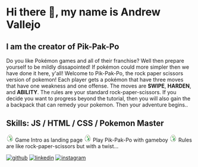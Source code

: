 # Hi there 👋, my name is Andrew Vallejo

## I am the creator of Pik-Pak-Po

Do you like Pokémon games and all of their franchise? Well then prepare yourself to be mildly dissapointed! If pokémon could more simpler then we have done it here, y'all! Welcome to Pik-Pak-Po, the rock paper scissors version of pokemon! Each player gets a pokémon that have three moves that have one weakness and one offense. The moves are **SWIPE**, **HARDEN**, and **ABILITY**. The rules are your standard rock-paper-scissors. If you decide you want to progress beyond the tutorial, then you will also gain the a backpack that can remedy your pokemon. Then your adventure begins..


## Skills: JS / HTML / CSS / Pokemon Master


 <img src="assets/icons/egg.png" alt="egg" width="20px"/> Game Intro as landing page
 <img src="assets/icons/egg.png" alt="egg" width="20px"/> Play Pik-Pak-Po with gameboy
 <img src="assets/icons/egg.png" alt="egg" width="20px"/> Rules are like rock-paper-scissors but with a twist... 





[<img src='https://cdn.jsdelivr.net/npm/simple-icons@3.0.1/icons/github.svg' alt='github' height='40'>](https://github.com/andrewvallejo)  [<img src='https://cdn.jsdelivr.net/npm/simple-icons@3.0.1/icons/linkedin.svg' alt='linkedin' height='40'>](https://www.linkedin.com/in/andrewvallejo/)  [<img src='https://cdn.jsdelivr.net/npm/simple-icons@3.0.1/icons/instagram.svg' alt='instagram' height='40'>](https://www.instagram.com/alfshoots/)  
